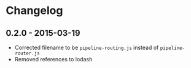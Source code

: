 # Changelog

## 0.2.0 - 2015-03-19

- Corrected filename to be `pipeline-routing.js` instead of `pipeline-router.js`
- Removed references to lodash
